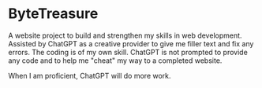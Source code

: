 # ByteTreasure

A website project to build and strengthen my skills in web development. Assisted by ChatGPT as a creative provider to give me filler text and fix any errors. The coding is of my own skill. ChatGPT is not prompted to provide any code and to help me "cheat" my way to a completed website.

When I am proficient, ChatGPT will do more work.